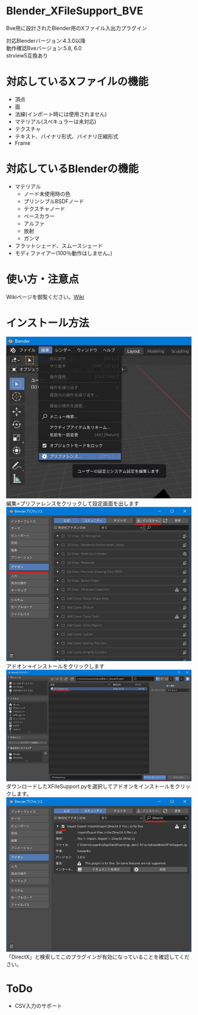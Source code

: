# Blender_XFileSupport_BVE
Bve用に設計されたBlender用のXファイル入出力プラグイン  

対応Blenderバージョン:4.3.0以降  
動作確認Bveバージョン:5.8, 6.0  
strview5互換あり  

# 対応しているXファイルの機能
* 頂点
* 面
* 法線(インポート時には使用されません)
* マテリアル(スペキュラーは未対応)
* テクスチャ
* テキスト、バイナリ形式、バイナリ圧縮形式
* Frame

# 対応しているBlenderの機能
* マテリアル
  * ノード未使用時の色
  * プリンシプルBSDFノード
  * テクスチャノード
  * ベースカラー
  * アルファ
  * 放射
  * ガンマ
* フラットシェード、スムースシェード
* モディファイアー(100％動作はしません。)

# 使い方・注意点
Wikiページを御覧ください。[Wiki](https://github.com/kusaanko/Blender_XFileSupport_BVE/wiki)

# インストール方法
<img src="for_readme/preference.jpg" width="500px"></img>  
編集>プリファレンスをクリックして設定画面を出します  
<img src="for_readme/install.jpg" width="500px"></img>  
アドオン->インストールをクリックします  
<img src="for_readme/install_addon.jpg" width="500px"></img>  
ダウンロードしたXFileSupport.pyを選択してアドオンをインストールをクリックします。
<img src="for_readme/check.jpg" width="500px;"></img>  
「DirectX」と検索してこのプラグインが有効になっていることを確認してください。

# ToDo
- CSV入力のサポート